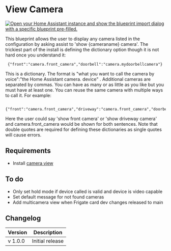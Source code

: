 # View Camera


[![Open your Home Assistant instance and show the blueprint import dialog with a specific blueprint pre-filled.](https://my.home-assistant.io/badges/blueprint_import.svg)](https://my.home-assistant.io/redirect/blueprint_import/?blueprint_url=https%3A%2F%2Fraw.githubusercontent.com%2Fdinki%2FView-Assist%2Fmain%2FView_Assist_custom_sentences%2FView_Camera%2Fblueprint-viewcamera.yaml)


This blueprint allows the user to display any camera listed in the configuration by asking assist to 'show \{cameraname\} camera'.  The trickiest part of the install is defining the dictionary option though it is not hard once you understand it:

```
 {"front":"camera.front_camera","doorbell":"camera.mydoorbellcamera"}
```

This is a dictionary.  The format is "what you want to call the camera by voice":"the Home Assistant camera. device" .  Additional cameras are separated by commas.  You can have as many or as little as you like but you must have at least one.  You can reuse the same camera with multiple ways to call it.  For example:

```
 {"front":"camera.front_camera","driveway":"camera.front_camera","doorbell":"camera.mydoorbellcamera"}
```

Here the user could say 'show front camera' or 'show driveway camera' and camera.front_camera would be shown for both sentences.  Note that double quotes are required for defining these dictionaries as single quotes will cause errors.

## Requirements
* Install [camera view](../views/camera)

## To do

* Only set hold mode if device called is valid and device is video capable
* Set default message for not found cameras
* Add multicamera view when Frigate card dev changes released to main

## Changelog

| Version | Description |
| ------- | ----------- |
| v 1.0.0 | Initial release |
